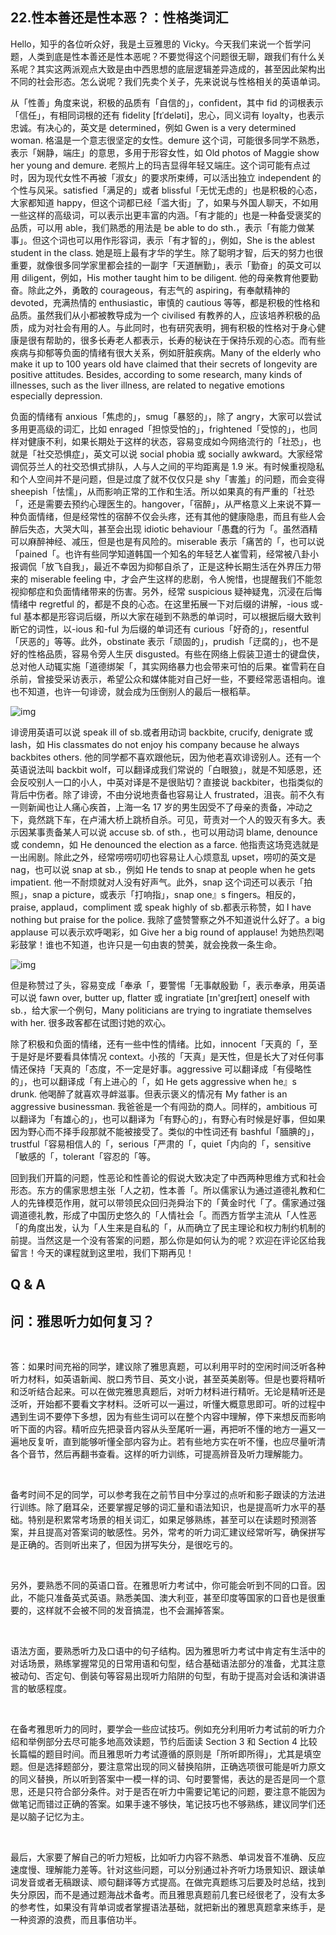 ## 22.性本善还是性本恶？：性格类词汇
Hello，知乎的各位听众好，我是土豆雅思的 Vicky。今天我们来说一个哲学问题，人类到底是性本善还是性本恶呢？不要觉得这个问题很无聊，跟我们有什么关系呢？其实这两派观点大致是由中西思想的底层逻辑差异造成的，甚至因此架构出不同的社会形态。怎么说呢？我们先卖个关子，先来说说与性格相关的英语单词。


从「性善」角度来说，积极的品质有「自信的」，confident，其中 fid 的词根表示「信任」，有相同词根的还有 fidelity [fɪˈdeləti]，忠心，同义词有 loyalty，也表示忠诚。有决心的，英文是 determined，例如 Gwen is a very determined woman. 格温是一个意志很坚定的女性。demure 这个词，可能很多同学不熟悉，表示「娴静，端庄」的意思，多用于形容女性，如 Old photos of Maggie show her young and demure. 老照片上的玛吉显得年轻又端庄。这个词可能有点过时，因为现代女性不再被「淑女」的要求所束缚，可以活出独立 independent 的个性与风采。satisfied「满足的」或者 blissful「无忧无虑的」也是积极的心态，大家都知道 happy，但这个词都已经「滥大街」了，如果与外国人聊天，不如用一些这样的高级词，可以表示出更丰富的内涵。「有才能的」也是一种备受褒奖的品质，可以用 able，我们熟悉的用法是 be able to do sth.，表示「有能力做某事」。但这个词也可以用作形容词，表示「有才智的」，例如，She is the ablest student in the class. 她是班上最有才华的学生。除了聪明才智，后天的努力也很重要，就像很多同学家里都会挂的一副字「天道酬勤」，表示「勤奋」的英文可以用 diligent，例如，His mother taught him to be diligent. 他的母亲教育他要勤奋。除此之外，勇敢的 courageous，有志气的 aspiring，有奉献精神的 devoted，充满热情的 enthusiastic，审慎的 cautious 等等，都是积极的性格和品质。虽然我们从小都被教导成为一个 civilised 有教养的人，应该培养积极的品质，成为对社会有用的人。与此同时，也有研究表明，拥有积极的性格对于身心健康是很有帮助的，很多长寿老人都表示，长寿的秘诀在于保持乐观的心态。而有些疾病与抑郁等负面的情绪有很大关系，例如肝脏疾病。Many of the elderly who make it up to 100 years old have claimed that their secrets of longevity are positive attitudes. Besides, according to some research, many kinds of illnesses, such as the liver illness, are related to negative emotions especially depression.


负面的情绪有 anxious「焦虑的」，smug「暴怒的」，除了 angry，大家可以尝试多用更高级的词汇，比如 enraged「担惊受怕的」，frightened「受惊的」，也同样对健康不利，如果长期处于这样的状态，容易变成如今网络流行的「社恐」，也就是「社交恐惧症」，英文可以说 social phobia 或 socially awkward。大家经常调侃芬兰人的社交恐惧式排队，人与人之间的平均距离是 1.9 米。有时候重视隐私和个人空间并不是问题，但是过度了就不仅仅只是 shy「害羞」的问题，而会变得 sheepish「怯懦」，从而影响正常的工作和生活。所以如果真的有严重的「社恐「，还是需要去预约心理医生的。hangover，「宿醉」，从严格意义上来说不算一种负面情绪，但是经常性的宿醉不仅会头疼，还有其他的健康隐患，而且有些人会醉后失态，大哭大叫，甚至会出现 idiotic behaviour「愚蠢的行为「。虽然酒精可以麻醉神经、减压，但是也是有风险的。miserable 表示「痛苦的「，也可以说「pained「。也许有些同学知道韩国一个知名的年轻艺人崔雪莉，经常被八卦小报调侃「放飞自我」，最近不幸因为抑郁自杀了，正是这种长期生活在外界压力带来的 miserable feeling 中，才会产生这样的悲剧，令人惋惜，也提醒我们不能忽视抑郁症和负面情绪带来的伤害。另外，经常 suspicious 疑神疑鬼，沉浸在后悔情绪中 regretful 的，都是不良的心态。在这里拓展一下对后缀的讲解，-ious 或-ful 基本都是形容词后缀，所以大家在碰到不熟悉的单词时，可以根据后缀大致判断它的词性，以-ious 和-ful 为后缀的单词还有 curious「好奇的」，resentful「厌恶的」等等。此外，obstinate 表示「顽固的」，prudish「迂腐的」，也不是好的性格品质，容易令旁人生厌 disgusted。有些在网络上假装卫道士的键盘侠，总对他人动辄实施「道德绑架「，其实网络暴力也会带来可怕的后果。崔雪莉在自杀前，曾接受采访表示，希望公众和媒体能对自己好一些，不要经常恶语相向。谁也不知道，也许一句诽谤，就会成为压倒别人的最后一根稻草。


![img](https://pic1.zhimg.com/v2-b6fe59efe779957f7af2739dae789efe.webp)

诽谤用英语可以说 speak ill of sb.或者用动词 backbite, crucify, denigrate 或 lash，如 His classmates do not enjoy his company because he always backbites others. 他的同学都不喜欢跟他玩，因为他老喜欢诽谤别人。还有一个英语说法叫 backbit wolf，可以翻译成我们常说的「白眼狼」，就是不知感恩，还会反咬别人一口的小人，中英对译是不是很贴切？直接说 backbiter，也指类似的背后中伤者。除了诽谤，不由分说地责备也容易让人 frustrated，沮丧。前不久有一则新闻也让人痛心疾首，上海一名 17 岁的男生因受不了母亲的责备，冲动之下，竟然跳下车，在卢浦大桥上跳桥自杀。可见，苛责对一个人的毁灭有多大。表示因某事责备某人可以说 accuse sb. of sth.，也可以用动词 blame, denounce 或 condemn，如 He denounced the election as a farce. 他指责这场竞选就是一出闹剧。除此之外，经常唠唠叨叨也容易让人心烦意乱 upset，唠叨的英文是 nag，也可以说 snap at sb.，例如 He tends to snap at people when he gets impatient. 他一不耐烦就对人没有好声气。此外，snap 这个词还可以表示「拍照」，snap a picture，或表示「打响指」，snap one』s fingers。相反的，praise, applaud，compliment 或 speak highly of sb.都表示称赞，如 I have nothing but praise for the police. 我除了盛赞警察之外不知道说什么好了。a big applause 可以表示欢呼喝彩，如 Give her a big round of applause! 为她热烈喝彩鼓掌！谁也不知道，也许只是一句由衷的赞美，就会挽救一条生命。


![img](https://pic4.zhimg.com/v2-5f470e348751b1abb2cfae3d47f36b6e.webp)

但是称赞过了头，容易变成「奉承「，要警惕「无事献殷勤「，表示奉承，用英语可以说 fawn over, butter up, flatter 或 ingratiate [ɪn'greɪʃɪeɪt] oneself with sb.，给大家一个例句，Many politicians are trying to ingratiate themselves with her. 很多政客都在试图讨她的欢心。


除了积极和负面的情绪，还有一些中性的情绪。比如，innocent「天真的「，至于是好是坏要看具体情况 context。小孩的「天真」是天性，但是长大了对任何事情还保持「天真的「态度，不一定是好事。aggressive 可以翻译成「有侵略性的」，也可以翻译成「有上进心的「，如 He gets aggressive when he』s drunk. 他喝醉了就喜欢寻衅滋事。但表示褒义的情况有 My father is an aggressive businessman. 我爸爸是一个有闯劲的商人。同样的，ambitious 可以翻译为「有雄心的」，也可以翻译为「有野心的」，有野心有时候是好事，但如果因为野心而不择手段那就不能被接受了。类似的中性词还有 bashful「腼腆的」，trustful「容易相信人的「，serious「严肃的「，quiet「内向的「，sensitive「敏感的「，tolerant「容忍的「等。


回到我们开篇的问题，性恶论和性善论的假说大致决定了中西两种思维方式和社会形态。东方的儒家思想主张「人之初，性本善「。所以儒家认为通过道德礼教和仁人的先锋模范作用，就可以带领民众回归尧舜治下的「黄金时代「了。儒家通过强调道德礼教，形成了中国历史悠久的「人情社会「。而西方哲学主流从「人性恶「的角度出发，认为「人生来是自私的「，从而确立了民主理论和权力制约机制的前提。当然这是一个没有答案的问题，那么你是如何认为的呢？欢迎在评论区给我留言！今天的课程就到这里啦，我们下期再见！


  




Q & A
-----


问：雅思听力如何复习？
-----------


 


答：如果时间充裕的同学，建议除了雅思真题，可以利用平时的空闲时间泛听各种听力材料，如英语新闻、脱口秀节目、英文小说，甚至英美剧等。但是也要将精听和泛听结合起来。可以在做完雅思真题后，对听力材料进行精听。无论是精听还是泛听，开始都不要看文字材料。泛听可以一遍过，听懂大概意思即可。听的过程中遇到生词不要停下多想，因为有些生词可以在整个内容中理解，停下来想反而影响听下面的内容。精听应先把录音内容从头至尾听一遍，再把听不懂的地方一遍又一遍地反复听，直到能够听懂全部内容为止。若有些地方实在听不懂，也应尽量听清各个音节，然后再翻书查看。这样的听力训练，可提高辨音及听力理解能力。


 


备考时间不足的同学，可以参考我在之前节目中分享过的点听和影子跟读的方法进行训练。除了磨耳朵，还要掌握足够的词汇量和语法知识，也是提高听力水平的基础。特别是积累常考场景的相关词汇，如果足够熟练，甚至可以在读题时预测答案，并且提高对答案词的敏感性。另外，常考的听力词汇建议经常听写，确保拼写是正确的。否则听出来了，但因为拼写失分，是很吃亏的。


 


另外，要熟悉不同的英语口音。在雅思听力考试中，你可能会听到不同的口音。因此，不能只准备英式英语。熟悉美国、澳大利亚，甚至印度等国家的口音也是很重要的，这样就不会被不同的发音搞混，也不会漏掉答案。


 


语法方面，要熟悉听力及口语中的句子结构。因为雅思听力考试中肯定有生活中的对话场景，熟练掌握常见的日常用语和句型，结合基础语法部分的准备，尤其注意被动句、否定句、倒装句等容易出现听力陷阱的句型，有助于提高对会话和演讲语言的敏感程度。


 


在备考雅思听力的同时，要学会一些应试技巧。例如充分利用听力考试前的听力介绍和举例部分去尽可能多地高效读题，节约后面读 Section 3 和 Section 4 比较长篇幅的题目时间。而且雅思听力考试遵循的原则是「所听即所得」，尤其是填空题。但是选择题部分，要注意常出现的同义替换陷阱，正确选项很可能是听力原文的同义替换，所以听到答案中一模一样的词、句时要警惕，表达的是否是同一个意思，还是只符合部分条件。对于是否在听力中需要记笔记的问题，要注意不能因为做笔记而错过正确的答案。如果手速不够快，笔记技巧也不够熟练，建议同学们还是以脑子记忆为主。


 


最后，大家要了解自己的听力短板，比如听力内容不熟悉、单词发音不准确、反应速度慢、理解能力差等。针对这些问题，可以分别通过补齐听力场景知识、跟读单词发音或者无稿跟读、顺句翻译等方式提高。在做完真题练习后要及时总结，找到失分原因，而不是通过题海战术备考。而且雅思真题前几套已经很老了，没有太多的参考性，如果没有背单词或者掌握语法基础，就把新出的雅思真题拿来练手，是一种资源的浪费，而且事倍功半。 

